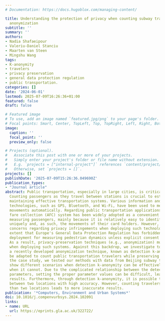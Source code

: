 ```yaml
---
# Documentation: https://docs.hugoblox.com/managing-content/

title: Understanding the protection of privacy when counting subway travelers through
  anonymization
subtitle: ''
summary: ''
authors:
- Nadia Shafaeipour
- Valeriu-Daniel Stanciu
- Maarten van Steen
- Mingshu Wang
tags:
- K-anonymity
- travelers
- privacy preservation
- general data protection regulation
- public transportation.
categories: []
date: '2024-06-01'
lastmod: 2025-07-09T16:26:36+01:00
featured: false
draft: false

# Featured image
# To use, add an image named `featured.jpg/png` to your page's folder.
# Focal points: Smart, Center, TopLeft, Top, TopRight, Left, Right, BottomLeft, Bottom, BottomRight.
image:
  caption: ''
  focal_point: ''
  preview_only: false

# Projects (optional).
#   Associate this post with one or more of your projects.
#   Simply enter your project's folder or file name without extension.
#   E.g. `projects = ["internal-project"]` references `content/project/deep-learning/index.md`.
#   Otherwise, set `projects = []`.
projects: []
publishDate: '2025-07-09T15:26:36.049690Z'
publication_types:
- "Journal article"
abstract: Public transportation, especially in large cities, is critical for livability.
  Counting passengers as they travel between stations is crucial to establishing and
  maintaining effective transportation systems. Various information and communication
  technologies, such as GPS, Bluetooth, and Wi-Fi, have been used to measure people's
  movements automatically. Regarding public transportation applications, the automated
  fare collection (AFC) system has been widely adopted as a convenient method for
  measuring passengers, mainly because it is relatively easy to identify card owners
  uniquely and, as such, the movements of their card holders. However, there are serious
  concerns regarding privacy infringements when deploying such technologies, to the
  extent that Europe's General Data Protection Regulation has forbidden straightforward
  deployment for measuring pedestrian dynamics unless explicit consent has been provided.
  As a result, privacy-preservation techniques (e.g., anonymization) must be used
  when deploying such systems. Against this backdrop, we investigate to what extent
  a recently developed anonymization technique, known as detection k-anonymity, can
  be adapted to count public transportation travelers while preserving privacy. In
  the case study, we tested our methods with data from Beijing subway trips. Results
  show different scenarios when detection k-anonymity can be effectively applied and
  when it cannot. Due to the complicated relationship between the detection k-anonymity
  parameters, setting the proper parameter values can be difficult, leading to inaccurate
  results. Furthermore, through detection k-anonymity, it is possible to count travelers
  between two locations with high accuracy. However, counting travelers from more
  than two locations leads to more inaccurate results.
publication: '*Computers, Environment and Urban Systems*'
doi: 10.1016/j.compenvurbsys.2024.102091
links:
- name: URL
  url: https://eprints.gla.ac.uk/322722/
---
```

